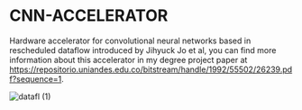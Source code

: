 # CNN-ACCELERATOR
Hardware accelerator for convolutional neural networks based in rescheduled dataflow introduced by Jihyuck Jo et al, you can find more information about this accelerator in my degree project paper at https://repositorio.uniandes.edu.co/bitstream/handle/1992/55502/26239.pdf?sequence=1.

![datafl (1)](https://user-images.githubusercontent.com/47645091/145597330-1ff5c1a4-aecd-40a4-af06-9f90b39b7ecf.png)
